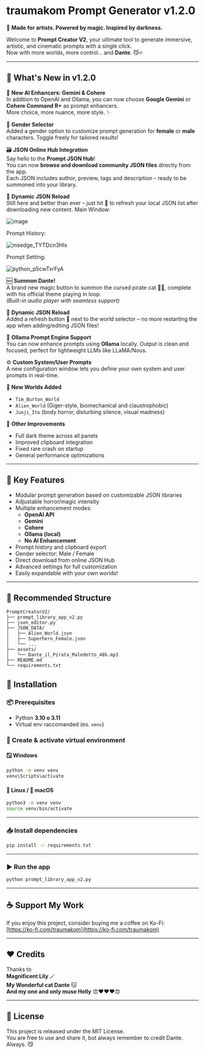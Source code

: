 # traumakom Prompt Generator v1.2.0

🎨 **Made for artists. Powered by magic. Inspired by darkness.**

Welcome to **Prompt Creator V2**, your ultimate tool to generate immersive, artistic, and cinematic prompts with a single click.  
Now with more worlds, more control... and **Dante**. 😼🔥

---

## 🌟 What's New in v1.2.0

🧠 **New AI Enhancers: Gemini & Cohere**  
In addition to OpenAI and Ollama, you can now choose **Google Gemini** or **Cohere Command R+** as prompt enhancers.  
More choice, more nuance, more style. ✨

🚻 **Gender Selector**  
Added a gender option to customize prompt generation for **female** or **male** characters. Toggle freely for tailored results!

🗃️ **JSON Online Hub Integration**  
Say hello to the **Prompt JSON Hub**!  
You can now **browse and download community JSON files** directly from the app.  
Each JSON includes author, preview, tags and description – ready to be summoned into your library.

🔁 **Dynamic JSON Reload**  
Still here and better than ever – just hit 🔄 to refresh your local JSON list after downloading new content.
Main Window:

![image](https://github.com/user-attachments/assets/099e086c-5320-4c35-85f8-a76bedbacfad)


Prompt History:

![msedge_TYTDcn3Hlx](https://github.com/user-attachments/assets/4e37e92c-8a68-464e-8d9d-d821c9448830)

Prompt Setting:

![python_p5cwTxrFyA](https://github.com/user-attachments/assets/3f639123-9ae2-48bf-9dc9-ca0a85b476df)


🆕 **Summon Dante!**  
A brand new magic button to summon the cursed pirate cat 🏴‍☠️, complete with his official theme playing in loop.  
*(Built-in audio player with seamless support)*

🔁 **Dynamic JSON Reload**  
Added a refresh button 🔄 next to the world selector – no more restarting the app when adding/editing JSON files!

🧠 **Ollama Prompt Engine Support**  
You can now enhance prompts using **Ollama** locally. Output is clean and focused, perfect for lightweight LLMs like LLaMA/Nous.

⚙️ **Custom System/User Prompts**  
A new configuration window lets you define your own system and user prompts in real-time.

🌌 **New Worlds Added**
- `Tim_Burton_World`
- `Alien_World` (Giger-style, biomechanical and claustrophobic)
- `Junji_Ito` (body horror, disturbing silence, visual madness)

💾 **Other Improvements**
- Full dark theme across all panels
- Improved clipboard integration
- Fixed rare crash on startup
- General performance optimizations

---

## 🔮 Key Features

- Modular prompt generation based on customizable JSON libraries
- Adjustable horror/magic intensity
- Multiple enhancement modes:
  - **OpenAI API**
  - **Gemini**
  - **Cohere**
  - **Ollama (local)**
  - **No AI Enhancement**
- Prompt history and clipboard export
- Gender selector: Male / Female
- Direct download from online JSON Hub
- Advanced settings for full customization
- Easily expandable with your own worlds!

---

## 📁 Recommended Structure

```
PromptCreatorV2/
├── prompt_library_app_v2.py
├── json_editor.py
├── JSON_DATA/
│   ├── Alien_World.json
│   ├── Superhero_Female.json
│   └── ...
├── assets/
│   └── Dante_il_Pirata_Maledetto_48k.mp3
├── README.md
└── requirements.txt
```

## 🔧 Installation

### 📦 Prerequisites
- Python **3.10 o 3.11**  
- Virtual env raccomanded (es. `venv`)

### 🧪 Create & activate virtual environment

#### 🪟 Windows

```bash
python -m venv venv
venv\Scripts\activate
```

#### 🐧 Linux / 🍎 macOS

```bash
python3 -m venv venv
source venv/bin/activate
```

---

### 📥 Install dependencies

```bash
pip install -r requirements.txt
```

---

### ▶️ Run the app

```bash
python prompt_library_app_v2.py
```

---

## ☕ Support My Work

If you enjoy this project, consider buying me a coffee on Ko-Fi:  
[https://ko-fi.com/traumakom](https://ko-fi.com/traumakom)

---

## ❤️ Credits

Thanks to  
**Magnificent Lily** 🪄  
**My Wonderful cat Dante** 😽  
**And my one and only muse Helly** 😍❤️❤️❤️😍  

---

## 📜 License

This project is released under the MIT License.  
You are free to use and share it, but always remember to credit Dante. Always. 😼
